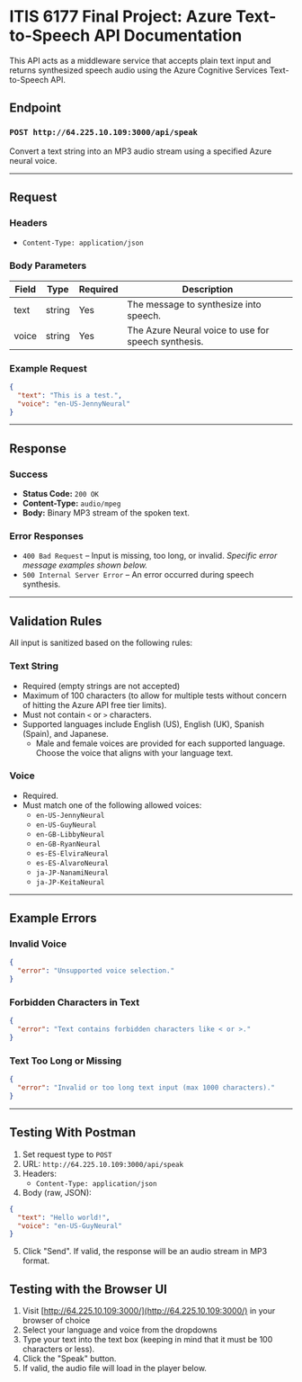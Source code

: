 # ITIS 6177 Final Project: Azure Text-to-Speech API Documentation 

This API acts as a middleware service that accepts plain text input and returns synthesized speech audio using the Azure Cognitive Services Text-to-Speech API.

## Endpoint

### `POST http://64.225.10.109:3000/api/speak`

Convert a text string into an MP3 audio stream using a specified Azure neural voice.

---

## Request

### Headers

- `Content-Type: application/json`

### Body Parameters

| Field | Type   | Required | Description                                          |
| ----- | ------ | -------- | ---------------------------------------------------- |
| text  | string | Yes      | The message to synthesize into speech.               |
| voice | string | Yes      | The Azure Neural voice  to use for speech synthesis. |

### Example Request

```json
{
  "text": "This is a test.",
  "voice": "en-US-JennyNeural"
}
```

---

## Response

### Success

- **Status Code:** `200 OK`
- **Content-Type:** `audio/mpeg`
- **Body:** Binary MP3 stream of the spoken text.

### Error Responses

- `400 Bad Request` – Input is missing, too long, or invalid. *Specific error message examples shown below.* 
- `500 Internal Server Error` – An error occurred during speech synthesis.

---

## Validation Rules

All input is sanitized based on the following rules:

### Text String

- Required (empty strings are not accepted) 
- Maximum of 100 characters (to allow for multiple tests without concern of hitting the Azure API free tier limits).
- Must not contain `<` or `>` characters.
- Supported languages include English (US), English (UK), Spanish (Spain), and Japanese. 
  - Male and female voices are provided for each supported language. Choose the voice that aligns with your language text. 

### Voice

- Required.
- Must match one of the following allowed voices:
  - `en-US-JennyNeural`
  - `en-US-GuyNeural`
  - `en-GB-LibbyNeural`
  - `en-GB-RyanNeural`
  - `es-ES-ElviraNeural`
  - `es-ES-AlvaroNeural`
  - `ja-JP-NanamiNeural`
  - `ja-JP-KeitaNeural`

---

## Example Errors

### Invalid Voice

```json
{
  "error": "Unsupported voice selection."
}
```

### Forbidden Characters in Text

```json
{
  "error": "Text contains forbidden characters like < or >."
}
```

### Text Too Long or Missing

```json
{
  "error": "Invalid or too long text input (max 1000 characters)."
}
```

---

## Testing With Postman

1. Set request type to `POST`
2. URL: `http://64.225.10.109:3000/api/speak`
3. Headers:
   - `Content-Type: application/json`
4. Body (raw, JSON):

```json
{
  "text": "Hello world!",
  "voice": "en-US-GuyNeural"
}
```

5. Click "Send". If valid, the response will be an audio stream in MP3 format.

## Testing with the Browser UI 

1. Visit [http://64.225.10.109:3000/](http://64.225.10.109:3000/) in your browser of choice 
2. Select your language and voice from the dropdowns 
3. Type your text into the text box (keeping in mind that it must be 100 characters or less). 
4. Click the "Speak" button. 
5. If valid, the audio file will load in the player below. 
